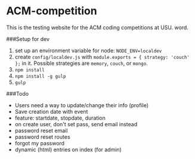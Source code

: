 ACM-competition
===============

This is the testing website for the ACM coding competitions at USU. word.

###Setup for dev

1. set up an environment variable for node: `NODE_ENV=localdev`
2. create `config/localdev.js` with `module.exports = { strategy: 'couch' };`
 in it. Possible strategies are `memory`, `couch`, or `mongo`.
3. `npm install`
4. `npm install -g gulp`
5. `gulp`

###Todo
 - Users need a way to update/change their info (profile)
 - Save creation date with event
 - feature: startdate, stopdate, duration
 - on create user, don't set pass, send email instead
 - password reset email
 - password reset routes
 - forgot my password
 - dynamic (html) entries on index (for admin)

